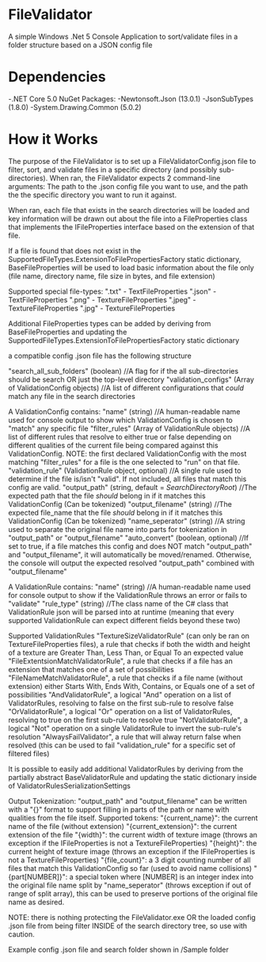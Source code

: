 # FileValidator
A simple Windows .Net 5 Console Application to sort/validate files in a folder structure based on a JSON config file

# Dependencies
  -.NET Core 5.0
NuGet Packages:
  -Newtonsoft.Json (13.0.1)
  -JsonSubTypes (1.8.0)
  -System.Drawing.Common (5.0.2)
 
# How it Works
The purpose of the FileValidator is to set up a FileValidatorConfig.json file to filter, sort, and validate files in a specific directory (and possibly sub-directories).
When ran, the FileValidator expects 2 command-line arguments: The path to the .json config file you want to use, and the path the the specific directory you want to run it against.

When ran, each file that exists in the search directories will be loaded and key information will be drawn out about the file into a FileProperties class that implements the IFileProperties interface based on the extension of that file.

If a file is found that does not exist in the SupportedFileTypes.ExtensionToFilePropertiesFactory static dictionary, BaseFileProperties will be used to load basic information about the file only (file name, directory name, file size in bytes, and file extension)

Supported special file-types:
".txt" - TextFileProperties
".json" - TextFileProperties
".png" - TextureFileProperties
".jpeg" - TextureFileProperties
".jpg" - TextureFileProperties

Additional FileProperties types can be added by deriving from BaseFileProperties and updating the SupportedFileTypes.ExtensionToFilePropertiesFactory static dictionary

a compatible config .json file has the following structure

"search_all_sub_folders" (boolean) //A flag for if the all sub-directories should be search OR just the top-level directory
"validation_configs" (Array of ValidationConfig objects) //A list of different configurations that *could* match any file in the search directories

A ValidationConfig contains:
"name" (string) //A human-readable name used for console output to show which ValidationConfig is chosen to "match" any specific file
"filter_rules" (Array of ValidationRule objects) //A list of different rules that resolve to either true or false depending on different qualities of the current file being compared against this ValidationConfig. NOTE: the first declared ValidationConfig with the most matching "filter_rules" for a file is the one selected to "run" on that file.
"validation_rule" (ValidationRule object, optional) //A single rule used to determine if the file is/isn't "valid". If not included, all files that match this config are valid.
"output_path" (string, default = *SearchDirectoryRoot*) //The expected path that the file *should* belong in if it matches this ValidationConfig (Can be tokenized)
"output_filename" (string) //The expected file_name that the file *should* belong in if it matches this ValidationConfig (Can be tokenized)
"name_seperator" (string) //A string used to separate the original file name into parts for tokenization in "output_path" or "output_filename"
"auto_convert" (boolean, optional) //If set to true, if a file matches this config and does NOT match "output_path" and "output_filename", it will automatically be moved/renamed. Otherwise, the console will output the expected resolved "output_path" combined with "output_filename"

A ValidationRule contains:
"name" (string) //A human-readable name used for console output to show if the ValidationRule throws an error or fails to "validate"
"rule_type" (string) //The class name of the C# class that ValidationRule json will be parsed into at runtime (meaning that every supported ValidationRule can expect different fields beyond these two)

Supported ValidationRules
"TextureSizeValidatorRule" (can only be ran on TextureFileProperties files), a rule that checks if both the width and height of a texture are Greater Than, Less Than, or Equal To an expected value
"FileExtentsionMatchValidatorRule", a rule that checks if a file has an extension that matches one of a set of possibilities
"FileNameMatchValidatorRule", a rule that checks if a file name (without extension) either Starts With, Ends With, Contains, or Equals one of a set of possibilities
"AndValidatorRule", a logical "And" operation on a list of ValidatorRules, resolving to false on the first sub-rule to resolve false
"OrValidatorRule", a logical "Or" operation on a list of ValidatorRules, resolving to true on the first sub-rule to resolve true
"NotValidatorRule", a logical "Not" operation on a single ValidatorRule to invert the sub-rule's resolution
"AlwaysFailValidator", a rule that will alway return false when resolved (this can be used to fail "validation_rule" for a specific set of filtered files)

It is possible to easily add additional ValidatorRules by deriving from the partially abstract BaseValidatorRule and updating the static dictionary inside of ValidatorRulesSerializationSettings

Output Tokenization:
"output_path" and "output_filename" can be written with a "{}" format to support filling in parts of the path or name with qualities from the file itself.
Supported tokens:
"{current_name}": the current name of the file (without extension)
"{current_extension}": the current extension of the file
"{width}": the current width of texture image (throws an exception if the IFileProperties is not a TextureFileProperties)
"{height}": the current height of texture image (throws an exception if the IFileProperties is not a TextureFileProperties)
"{file_count}": a 3 digit counting number of all files that match this ValidationConfig so far (used to avoid name collisions)
"{part[NUMBER]}": a special token where [NUMBER] is an integer index into the original file name split by "name_seperator" (throws exception if out of range of split array), this can be used to preserve portions of the original file name as desired.

NOTE: there is nothing protecting the FileValidator.exe OR the loaded config .json file from being filter INSIDE of the search directory tree, so use with caution.

Example config .json file and search folder shown in /Sample folder
